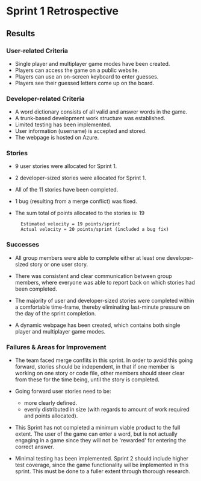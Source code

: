 # Sprint 1 Retrospective
## Results
### User-related Criteria
- Single player and multiplayer game modes have been created.
- Players can access the game on a public website.
- Players can use an on-screen keyboard to enter guesses.
- Players see their guessed letters come up on the board.

### Developer-related Criteria
-  A word dictionary consists of all valid and answer words in the game.
- A trunk-based development work structure was established.
- Limited testing has been implemented.
- User information (username) is accepted and stored.
- The webpage is hosted on Azure.


### Stories
- 9 user stories were allocated for Sprint 1.
- 2 developer-sized stories were allocated for Sprint 1.

- All of the 11 stories have been completed.

- 1 bug (resulting from a merge conflict) was fixed.

- The sum total of points allocated to the stories is: 19

        Estimated velocity = 19 points/sprint 
        Actual velocity = 20 points/sprint (included a bug fix)

### Successes
- All group members were able to complete either at least one developer-sized story or one user story.

- There was consistent and clear communication between group members, where everyone was able to report back on which stories had been completed.

- The majority of user and developer-sized stories were completed within a comfortable time-frame, thereby eliminating last-minute pressure on the day of the sprint completion.

- A dynamic webpage has been created, which contains both single player and multiplayer game modes.

### Failures & Areas for Improvement
- The team faced merge conflits in this sprint. In order to avoid this going forward, stories should be independent, in that if one member is working on one story or code file, other members should steer clear from these for the time being, until the story is completed.

- Going forward user stories need to be:
    - more clearly defined.
    - evenly distributed in size (with regards to amount of work required and points allocated).

- This Sprint has not completed a minimum viable product to the full extent. The user of the game can enter a word, but is not actually engaging in a game since they will not be 'rewarded' for entering the correct answer. 

- Minimal testing has been implemented. Sprint 2 should include higher test coverage, since the game functionality wil be implemented in this sprint. This must be done to a fuller extent through thorough research.

